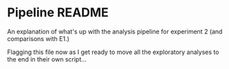 # Pipeline README

An explanation of what's up with the analysis pipeline for experiment 2 (and comparisons with E1.)  

Flagging this file now as I get ready to move all the exploratory analyses to the end in their own script...